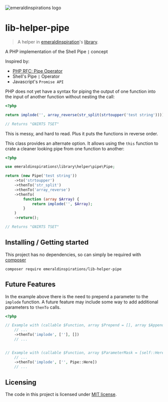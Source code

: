 ![emeraldinspirations logo](http://vps56132.vps.ovh.ca/logo.gitHub.png)
# lib-helper-pipe
> A helper in [emeraldinspiration](https://github.com/emeraldinspirations)'s [library](https://github.com/emeraldinspirations/library).

A PHP implementation of the Shell Pipe `|` concept

Inspired by:
- [PHP RFC: Pipe Operator](https://wiki.php.net/rfc/pipe-operator)
- Shell's Pipe `|` Operator
- Javascript's `Promise API`

PHP does not yet have a syntax for piping the output of one function into the input of another function without nesting the call:

```php
<?php

return implode('', array_reverse(str_split(strtoupper('test string'))));

// Returns "GNIRTS TSET"
```

This is messy, and hard to read.  Plus it puts the functions in reverse order.

This class provides an alternate option.  It allows using the `this` function to crate a cleaner looking pipe from one function to another:

```php
<?php

use emeraldinspirations\library\helper\pipe\Pipe;

return (new Pipe('test string'))
    ->to('strtoupper')
    ->thenTo('str_split')
    ->thenTo('array_reverse')
    ->thenTo(
        function (array $Array) {
            return implode('', $Array);
        }
    )
    ->return();

// Returns "GNIRTS TSET"
```

## Installing / Getting started

This project has no dependencies, so can simply be required with
[composer](https://getcomposer.org/)

```shell
composer require emeraldinspirations/lib-helper-pipe
```

## Future Features

In the example above there is the need to prepend a parameter to the `implode`
function.  A future feature may include some way to add additional parameters
to `thenTo` calls.

```php
<?php

// Example with (callable $Function, array $Prepend = [], array $Append = [])
    // ...
    ->thenTo('implode', [''], [])
    // ...


// Example with (callable $Function, array $ParameterMask = [self::Here])
    // ...
    ->thenTo('implode', ['', Pipe::Here])
    // ...
```

## Licensing

The code in this project is licensed under [MIT license](LICENSE).
